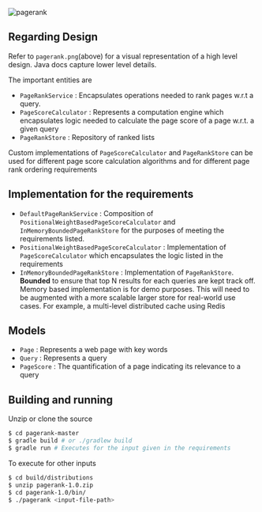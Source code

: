 

![pagerank](https://user-images.githubusercontent.com/1021302/31058094-7795fcf0-a70b-11e7-8d97-c3e7941415ed.png)

## Regarding Design
Refer to `pagerank.png`(above) for a visual representation of a high level design. Java docs capture lower level details.

The important entities are 
* `PageRankService` : Encapsulates operations needed to rank pages w.r.t a query.
* `PageScoreCalculator` : Represents a computation engine which encapsulates logic needed to calculate the page score of a page w.r.t. a given query
* `PageRankStore` : Repository of ranked lists

Custom implementations of `PageScoreCalculator` and `PageRankStore` can be used for different page score calculation algorithms and for different page rank ordering requirements

## Implementation for the requirements
* `DefaultPageRankService` : Composition of `PositionalWeightBasedPageScoreCalculator` and `InMemoryBoundedPageRankStore` for the purposes of meeting the requirements listed.
* `PositionalWeightBasedPageScoreCalculator` : Implementation of `PageScoreCalculator` which encapsulates the logic listed in the requirements
* `InMemoryBoundedPageRankStore` : Implementation of `PageRankStore`. **Bounded** to ensure that top N results for each queries are kept track off. Memory based implementation is for demo purposes. This will need to be augmented with a more scalable larger store for real-world use cases. For example, a multi-level distributed cache using Redis

## Models
* `Page` : Represents a web page with key words
* `Query` : Represents a query
* `PageScore` : The quantification of a page indicating its relevance to a query

## Building and running
Unzip or clone the source
```bash
$ cd pagerank-master
$ gradle build # or ./gradlew build
$ gradle run # Executes for the input given in the requirements
```

To execute for other inputs
```bash
$ cd build/distributions
$ unzip pagerank-1.0.zip
$ cd pagerank-1.0/bin/
$ ./pagerank <input-file-path>
```
